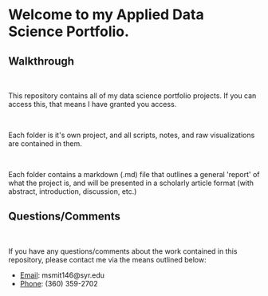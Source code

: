 <h1>Welcome to my Applied Data Science Portfolio.</h1>

<h2>Walkthrough</h2>
<br>
<p>This repository contains all of my data science portfolio projects.  If you can access this, that means I have granted you access.</p>
<br>
<p>Each folder is it's own project, and all scripts, notes, and raw visualizations are contained in them.</p>
<br>
<p>Each folder contains a markdown (.md) file that outlines a general 'report' of what the project is, and will be presented in a scholarly article format (with abstract, introduction, discussion, etc.)
  
<h2>Questions/Comments</h2>
<br>
<p>If you have any questions/comments about the work contained in this repository, please contact me via the means outlined below:</p>
<ul>
  <li><u>Email</u>: msmit146@syr.edu</li>
  <li><u>Phone</u>: (360) 359-2702</li>
</ul>
